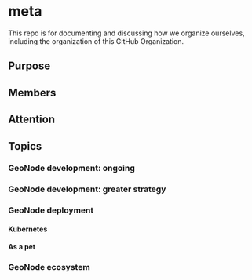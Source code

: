 # meta

This repo is for documenting and discussing how we organize ourselves, including the organization of this GitHub Organization.

## Purpose

## Members

## Attention

## Topics

### GeoNode development: ongoing

### GeoNode development: greater strategy

### GeoNode deployment

#### Kubernetes

#### As a pet

### GeoNode ecosystem

